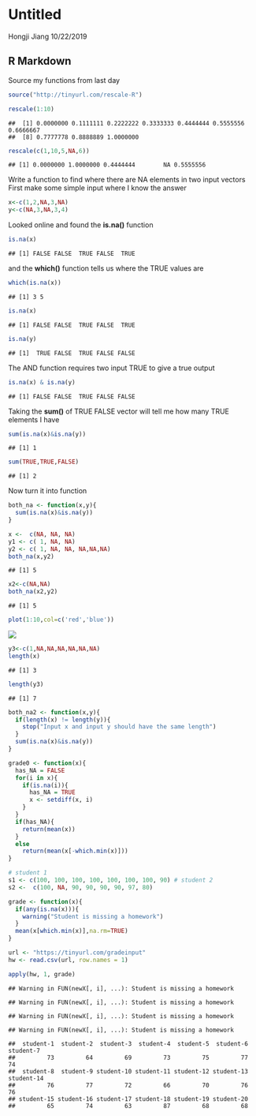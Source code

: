 Untitled
================
Hongji Jiang
10/22/2019

R Markdown
----------

Source my functions from last day

``` r
source("http://tinyurl.com/rescale-R")
```

``` r
rescale(1:10)
```

    ##  [1] 0.0000000 0.1111111 0.2222222 0.3333333 0.4444444 0.5555556 0.6666667
    ##  [8] 0.7777778 0.8888889 1.0000000

``` r
rescale(c(1,10,5,NA,6))
```

    ## [1] 0.0000000 1.0000000 0.4444444        NA 0.5555556

Write a function to find where there are NA elements in two input vectors First make some simple input where I know the answer

``` r
x<-c(1,2,NA,3,NA)
y<-c(NA,3,NA,3,4)
```

Looked online and found the **is.na()** function

``` r
is.na(x)
```

    ## [1] FALSE FALSE  TRUE FALSE  TRUE

and the **which()** function tells us where the TRUE values are

``` r
which(is.na(x))
```

    ## [1] 3 5

``` r
is.na(x)
```

    ## [1] FALSE FALSE  TRUE FALSE  TRUE

``` r
is.na(y)
```

    ## [1]  TRUE FALSE  TRUE FALSE FALSE

The AND function requires two input TRUE to give a true output

``` r
is.na(x) & is.na(y)
```

    ## [1] FALSE FALSE  TRUE FALSE FALSE

Taking the **sum()** of TRUE FALSE vector will tell me how many TRUE elements I have

``` r
sum(is.na(x)&is.na(y))
```

    ## [1] 1

``` r
sum(TRUE,TRUE,FALSE)
```

    ## [1] 2

Now turn it into function

``` r
both_na <- function(x,y){
  sum(is.na(x)&is.na(y))
}
```

``` r
x <-  c(NA, NA, NA)
y1 <- c( 1, NA, NA)
y2 <- c( 1, NA, NA, NA,NA,NA)
both_na(x,y2)
```

    ## [1] 5

``` r
x2<-c(NA,NA)
both_na(x2,y2)
```

    ## [1] 5

``` r
plot(1:10,col=c('red','blue'))
```

![](class_07_files/figure-markdown_github/unnamed-chunk-14-1.png)

``` r
y3<-c(1,NA,NA,NA,NA,NA,NA)
length(x)
```

    ## [1] 3

``` r
length(y3)
```

    ## [1] 7

``` r
both_na2 <- function(x,y){
  if(length(x) != length(y)){
    stop("Input x and input y should have the same length")
  }
  sum(is.na(x)&is.na(y))
}
```

``` r
grade0 <- function(x){
  has_NA = FALSE
  for(i in x){
    if(is.na(i)){
      has_NA = TRUE
      x <- setdiff(x, i)
    }
  }
  if(has_NA){
    return(mean(x))
  }
  else
    return(mean(x[-which.min(x)]))
}
```

``` r
# student 1
s1 <- c(100, 100, 100, 100, 100, 100, 100, 90) # student 2
s2 <-  c(100, NA, 90, 90, 90, 90, 97, 80)
```

``` r
grade <- function(x){
  if(any(is.na(x))){
    warning("Student is missing a homework")
  }
  mean(x[which.min(x)],na.rm=TRUE)
}
```

``` r
url <- "https://tinyurl.com/gradeinput"
hw <- read.csv(url, row.names = 1)
```

``` r
apply(hw, 1, grade)
```

    ## Warning in FUN(newX[, i], ...): Student is missing a homework

    ## Warning in FUN(newX[, i], ...): Student is missing a homework

    ## Warning in FUN(newX[, i], ...): Student is missing a homework

    ## Warning in FUN(newX[, i], ...): Student is missing a homework

    ##  student-1  student-2  student-3  student-4  student-5  student-6  student-7 
    ##         73         64         69         73         75         77         74 
    ##  student-8  student-9 student-10 student-11 student-12 student-13 student-14 
    ##         76         77         72         66         70         76         76 
    ## student-15 student-16 student-17 student-18 student-19 student-20 
    ##         65         74         63         87         68         68
